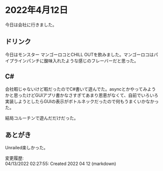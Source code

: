 # 2022年4月12日

今日は会社に行きました。

## ドリンク

今日はモンスター マンゴーロコとCHILL OUTを飲みました。マンゴーロコはパイプラインパンチに酸味入れたような感じのフレーバーだと思った。

## C#

会社暇じゃないけど暇だったのでC#書いて遊んでた。asyncとかやってみようかと思ったけどGUIアプリ書かなさすぎてあまり恩恵がなくて、自前でいろいろ実装しようとしたらGUIの表示がボトルネックだったので何もうまくいかなかった。

結局コルーチンで遊んだだけだった。

## あとがき

Unrailed楽しかった。

変更履歴:  
04/13/2022 02:27:55: Created 2022 04 12 (markdown)  

